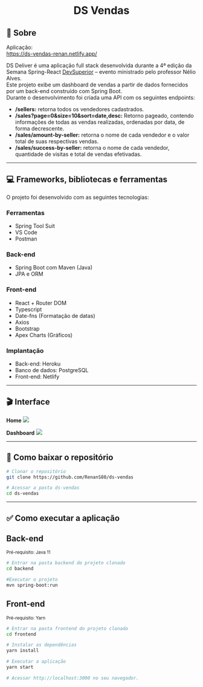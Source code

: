 <h1 align="center">DS Vendas</h1>

## 📃 Sobre
Aplicação: <br>
<a href="https://ds-vendas-renan.netlify.app/" target="_new">
    https://ds-vendas-renan.netlify.app/
</a> <br>

DS Deliver é uma aplicação full stack desenvolvida durante a 4ª edição da Semana Spring-React <a href="https://devsuperior.com.br/">DevSuperior</a> – evento ministrado pelo professor Nélio Alves. <br>
Este projeto exibe um dashboard de vendas a partir de dados fornecidos por um back-end construído com Spring Boot. <br>
Durante o desenvolvimento foi criada uma API com os seguintes endpoints:
<ul>
    <li><strong>/sellers:</strong> retorna todos os vendedores cadastrados.</li>
    <li><strong>/sales?page=0&size=10&sort=date,desc:</strong> Retorno pageado, contendo informações de todas as vendas realizadas, ordenadas por data, de forma decrescente.</li>
    <li><strong>/sales/amount-by-seller:</strong> retorna o nome de cada vendedor e o valor total de suas respectivas vendas.</li>
    <li><strong>/sales/success-by-seller:</strong> retorna o nome de cada vendedor, quantidade de visitas e total de vendas efetivadas.</li>
</ul>

---

## 💻 Frameworks, bibliotecas e ferramentas  
O projeto foi desenvolvido com as seguintes tecnologias: <br>

<h3>Ferramentas</h3>
<ul>
    <li>Spring Tool Suit</li>
    <li>VS Code</li>
    <li>Postman</li>
</ul>


<h3>Back-end</h3>
<ul>
    <li>Spring Boot com Maven (Java)</li>
    <li>JPA e ORM</li>
</ul>

<h3>Front-end</h3>
<ul>
    <li>React + Router DOM</li>
    <li>Typescript</li>
    <li>Date-fns (Formatação de datas)
    <li>Axios</li>
    <li>Bootstrap</li>
    <li>Apex Charts (Gráficos)</li>
</ul>

<h3>Implantação</h3>
<ul>
    <li>Back-end: Heroku</li>
    <li>Banco de dados: PostgreSQL</li>
    <li>Front-end: Netlify</li>
</ul>

---

## 🎬 Interface
<strong>Home</strong>
<img src="https://ik.imagekit.io/zqxyh6u3ylz/DS_Vendas/1_c7MaEFHlM.jpg?updatedAt=1631486549830">

<strong>Dashboard</strong>
<img src="https://ik.imagekit.io/zqxyh6u3ylz/DS_Vendas/2_e5c_ZkLRcBL.jpg?updatedAt=1631486549888">

---

## 📁 Como baixar o repositório
```bash
# Clonar o repositório
git clone https://github.com/RenanS80/ds-vendas

# Acessar a pasta ds-vendas
cd ds-vendas
```
---

## ✅ Como executar a aplicação
<h2>Back-end</h2>
<small>Pré-requisito: Java 11</small>

```bash
# Entrar na pasta backend do projeto clonado
cd backend

#Executar o projeto
mvn spring-boot:run
```

<h2>Front-end</h2>
<small>Pré-requisito: Yarn</small>

```bash
# Entrar na pasta frontend do projeto clonado
cd frontend

# Instalar as dependências
yarn install

# Executar a aplicação
yarn start

# Acessar http://localhost:3000 no seu navegador.
```
